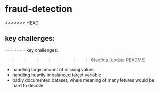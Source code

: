 # fraud-detection

<<<<<<< HEAD
## key challenges:
=======
 key challenges:
>>>>>>> 6fae9ca (update README)

- handling large amount of missing values
- handling heavily imbalanced target variable
- badly documented dataset, where meaning of many fetures would be hard to decode
